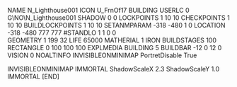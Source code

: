 NAME  N_Lighthouse001
ICON U_FrnOf17
BUILDING
USERLC 0 G\NO\N_Lighthouse001  SHADOW 0 0
LOCKPOINTS       1 10 10
CHECKPOINTS      1 10 10
BUILDLOCKPOINTS  1 10 10
SETANMPARAM -318 -480 1 0
LOCATION -318 -480 777 777
#STANDLO    1 1 0 0     
GEOMETRY 1 199 32
LIFE     65000
MATHERIAL 1 IRON
BUILDSTAGES 100
RECTANGLE    0 100 100 100
EXPLMEDIA BUILDING 5
BUILDBAR -12 0 12 0
VISION 0
NOALTINFO
INVISIBLEONMINIMAP
PortretDisable True

INVISIBLEONMINIMAP
IMMORTAL
ShadowScaleX 2.3
ShadowScaleY 1.0
IMMORTAL
[END]
